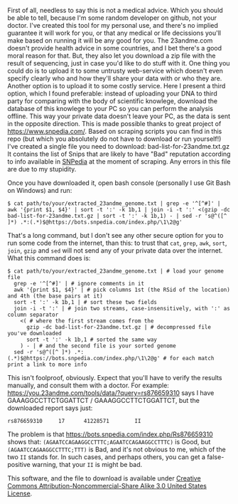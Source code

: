 First of all, needless to say this is not a medical advice.
Which you should be able to tell, because I'm some random developer on github, not your doctor.
I've created this tool for my personal use, and there's no implied guarantee it will work for you, or that any medical or life decissions you'll make based on running it will be any good for you.
The 23andme.com doesn't provide health advice in some countries, and I bet there's a good moral reason for that.
But, they also let you download a zip file with the result of sequencing, just in case you'd like to do stuff with it.
One thing you could do is to upload it to some untrusty web-service which doesn't even specify clearly who and how they'll share your data with or who they are.
Another option is to upload it to some costly service.
Here I present a third option, which I found preferable: instead of uploading your DNA to third party for comparing with the body of scientific knowlege, download the database of this knowlege to your PC so you can perform the analysis offline.
This way your private data doesn't leave your PC, as the data is sent in the opposite direction.
This is made possible thanks to great project of https://www.snpedia.com/.
Based on scraping scripts you can find in this repo (but which you absolutely do not have to download or run yourself!) I've created a single file you need to download:
bad-list-for-23andme.txt.gz
It contains the list of Snips that are likely to have "Bad" reputation according to info available in [SNPedia](https://www.snpedia.com/) at the moment of scraping.
Any errors in this file are due to my stupidity.

Once you have downloaded it, open bash console (personally I use Git Bash on Windows) and run:
```
$ cat path/to/your/extracted_23andme_genome.txt | grep -e '^[^#]' | awk '{print $1, $4}' | sort -t ':' -k 1b,1 | join -i -t ':' <(gzip -dc bad-list-for-23andme.txt.gz | sort -t ':' -k 1b,1) - | sed -r 's@^([^ ]*) .*:(.*)$@https://bots.snpedia.com/index.php/\1\2@g'
```

That's a long command, but I don't see any other secure option for you to run some code from the internet, than this: to trust that `cat`, `grep`, `awk`, `sort`, `join`, `gzip` and `sed` will not send any of your private data over the internet.
What this command does is:
```
$ cat path/to/your/extracted_23andme_genome.txt | # load your genome file
  grep -e '^[^#]' | # ignore comments in it
  awk '{print $1, $4}' | # pick columns 1st (the RSid of the location) and 4th (the base pairs at it)
  sort -t ':' -k 1b,1 | # sort these two fields
  join -i -t ':' | # join two streams, case-insensitively, with ':' as column separator
    <( # where the first stream comes from the
      gzip -dc bad-list-for-23andme.txt.gz | # decompressed file you've downloaded
      sort -t ':' -k 1b,1 # sorted the same way
    ) - | # and the second file is your sorted genome
  sed -r 's@^([^ ]*) .*:(.*)$@https://bots.snpedia.com/index.php/\1\2@g' # for each match print a link to more info
```

This isn't foolproof, obviously. Expect that you'll have to verify the results manually, and consult them with a doctor.
For example:
https://you.23andme.com/tools/data/?query=rs876659310
says I have  GAAAGGCCTTCTGGATTCT / GAAAGGCCTTCTGGATTCT, but the downloaded report says just:
```
rs876659310     17      41228571        II
```
The problem is that https://bots.snpedia.com/index.php/Rs876659310 shows that:
`(AGAATCCAGAAGGCCTTTC;AGAATCCAGAAGGCCTTTC)` is Good, but
`(AGAATCCAGAAGGCCTTTC;TTT)` is Bad,
and it's not obvious to me, which of the two `II` stands for.
In such cases, and perhaps others, you can get a false-positive warning, that your `II` is might be bad.


This software, and the file to download is available under [Creative Commons Attribution-Noncommercial-Share Alike 3.0 United States License](https://creativecommons.org/licenses/by-nc-sa/3.0/us/).
